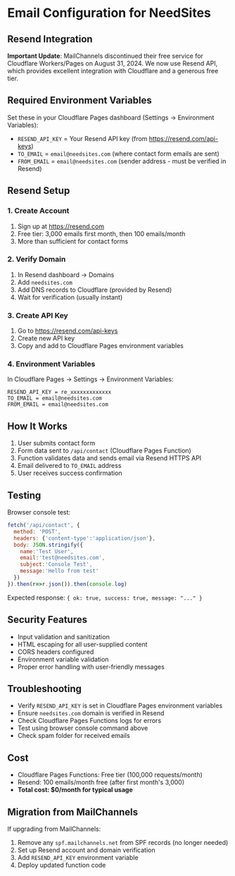 # Email Configuration for NeedSites

## Resend Integration

**Important Update**: MailChannels discontinued their free service for Cloudflare Workers/Pages on August 31, 2024. We now use Resend API, which provides excellent integration with Cloudflare and a generous free tier.

## Required Environment Variables

Set these in your Cloudflare Pages dashboard (Settings → Environment Variables):

- `RESEND_API_KEY` = Your Resend API key (from https://resend.com/api-keys)
- `TO_EMAIL` = `email@needsites.com` (where contact form emails are sent)
- `FROM_EMAIL` = `email@needsites.com` (sender address - must be verified in Resend)

## Resend Setup

### 1. Create Account
1. Sign up at https://resend.com
2. Free tier: 3,000 emails first month, then 100 emails/month
3. More than sufficient for contact forms

### 2. Verify Domain
1. In Resend dashboard → Domains
2. Add `needsites.com`
3. Add DNS records to Cloudflare (provided by Resend)
4. Wait for verification (usually instant)

### 3. Create API Key
1. Go to https://resend.com/api-keys
2. Create new API key
3. Copy and add to Cloudflare Pages environment variables

### 4. Environment Variables
In Cloudflare Pages → Settings → Environment Variables:
```
RESEND_API_KEY = re_xxxxxxxxxxxxx
TO_EMAIL = email@needsites.com  
FROM_EMAIL = email@needsites.com
```

## How It Works

1. User submits contact form
2. Form data sent to `/api/contact` (Cloudflare Pages Function)
3. Function validates data and sends email via Resend HTTPS API
4. Email delivered to `TO_EMAIL` address
5. User receives success confirmation

## Testing

Browser console test:

```javascript
fetch('/api/contact', {
  method: 'POST',
  headers: {'content-type':'application/json'},
  body: JSON.stringify({
    name:'Test User',
    email:'test@needsites.com',
    subject:'Console Test',
    message:'Hello from test'
  })
}).then(r=>r.json()).then(console.log)
```

Expected response: `{ ok: true, success: true, message: "..." }`

## Security Features

- Input validation and sanitization
- HTML escaping for all user-supplied content
- CORS headers configured
- Environment variable validation
- Proper error handling with user-friendly messages

## Troubleshooting

- Verify `RESEND_API_KEY` is set in Cloudflare Pages environment variables
- Ensure `needsites.com` domain is verified in Resend
- Check Cloudflare Pages Functions logs for errors
- Test using browser console command above
- Check spam folder for received emails

## Cost

- Cloudflare Pages Functions: Free tier (100,000 requests/month)
- Resend: 100 emails/month free (after first month's 3,000)
- **Total cost: $0/month for typical usage**

## Migration from MailChannels

If upgrading from MailChannels:
1. Remove any `spf.mailchannels.net` from SPF records (no longer needed)
2. Set up Resend account and domain verification
3. Add `RESEND_API_KEY` environment variable
4. Deploy updated function code